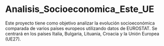 # Analisis_Socioeconomica_Este_UE
Este proyecto tiene como objetivo analizar la evolución socioeconómica comparada de varios países europeos utilizando datos de EUROSTAT. Se centrará en los países Italia, Bulgaria, Lituania, Croacia y la Unión Europea (UE27).
